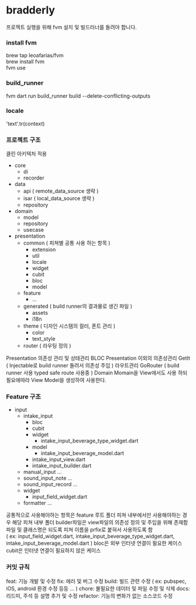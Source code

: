 # bradderly

프로젝트 실행을 위해 fvm 설치 및 빌드러너를 돌려야 합니다.

### install fvm

brew tap leoafarias/fvm  
brew install fvm  
fvm use

### build_runner

fvm dart run build_runner build --delete-conflicting-outputs

### locale

'text'.tr(context)

### 프로젝트 구조

클린 아키텍처 적용

- core
  - di
  - recorder
- data
  - api ( remote_data_source 생략 )
  - isar ( local_data_source 생략 )
  - repository
- domain
  - model
  - repository
  - usecase
- presentation
  - common ( 피쳐별 공통 사용 하는 항목 )
    - extension
    - util
    - locale
    - widget
    - cubit
    - bloc
    - model
  - feature
    - ...
  - generated ( build runner의 결과물로 생긴 파일 )
    - assets
    - i18n
  - theme ( 디자인 시스템의 컬러, 폰트 관리 )
    - color
    - text_style
  - router ( 라우팅 정의 )

Presentation 의존성 관리 및 상태관리 BLOC
Presentation 이외의 의존성관리 GetIt ( Injectable로 build runner 돌려서 의존성 주입 )
라우트관리 GoRouter ( build runner 사용 typed safe route 사용중 )
Domain Momain을 View에서도 사용 하되 필요에따라 View Model을 생성하여 사용한다.

### Feature 구조

- input
  - intake_input
    - bloc
    - cubit
    - widget
      - intake_input_beverage_type_widget.dart
    - model
      - intake_input_beverage_model.dart
    - intake_input_view.dart
    - intake_input_builder.dart
  - manual_input
    ...
  - sound_input_note
    ...
  - sound_input_record
    ...
  - widget
    - input_field_widget.dart
  - formatter
    ...

공통적으로 사용해야하는 항목은 feature 루트 폴더
피쳐 내부에서만 사용해야하는 경우 해당 피쳐 내부 폴더
builder파일은 view파일의 의존성 정의 및 주입을 위해 존재함
파일 및 클래스명은 되도록 피쳐 이름을 prfix로 붙혀서 사용하도록 함  
( ex: input_field_widget.dart, intake_input_beverage_type_widget.dart, intake_input_beverage_model.dart )
bloc은 외부 인터넷 연결이 필요한 케이스
cubit은 인터넷 연결이 필요하지 않은 케이스

### 커밋 규칙

feat: 기능 개발 및 수정
fix: 에러 및 버그 수정
build: 빌드 관련 수정 ( ex: pubspec, iOS, android 환경 수정 등등 ... )
chore: 불필요한 데이터 및 파일 수정 및 삭제
docs: 리드미, 주석 등 설명 추가 및 수정
refactor: 기능의 변화가 없는 소스코드 수정
